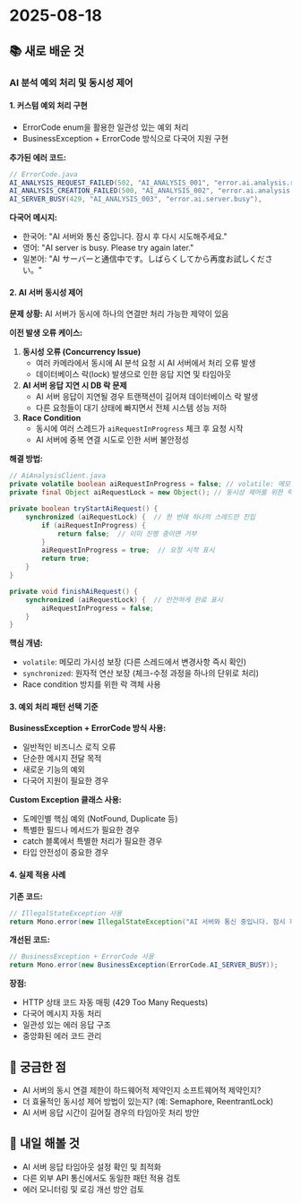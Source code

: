 # 2025-08-18

## 📚 새로 배운 것

### AI 분석 예외 처리 및 동시성 제어

#### 1. 커스텀 예외 처리 구현

- ErrorCode enum을 활용한 일관성 있는 예외 처리
- BusinessException + ErrorCode 방식으로 다국어 지원 구현

**추가된 에러 코드:**

```java
// ErrorCode.java
AI_ANALYSIS_REQUEST_FAILED(502, "AI_ANALYSIS_001", "error.ai.analysis.request.failed"),
AI_ANALYSIS_CREATION_FAILED(500, "AI_ANALYSIS_002", "error.ai.analysis.creation.failed"),
AI_SERVER_BUSY(429, "AI_ANALYSIS_003", "error.ai.server.busy"),
```

**다국어 메시지:**

- 한국어: "AI 서버와 통신 중입니다. 잠시 후 다시 시도해주세요."
- 영어: "AI server is busy. Please try again later."
- 일본어: "AI サーバーと通信中です。しばらくしてから再度お試しください。"

#### 2. AI 서버 동시성 제어

**문제 상황:**
AI 서버가 동시에 하나의 연결만 처리 가능한 제약이 있음

**이전 발생 오류 케이스:**

1. **동시성 오류 (Concurrency Issue)**
   - 여러 카메라에서 동시에 AI 분석 요청 시 AI 서버에서 처리 오류 발생
   - 데이터베이스 락(lock) 발생으로 인한 응답 지연 및 타임아웃
2. **AI 서버 응답 지연 시 DB 락 문제**
   - AI 서버 응답이 지연될 경우 트랜잭션이 길어져 데이터베이스 락 발생
   - 다른 요청들이 대기 상태에 빠지면서 전체 시스템 성능 저하
3. **Race Condition**
   - 동시에 여러 스레드가 `aiRequestInProgress` 체크 후 요청 시작
   - AI 서버에 중복 연결 시도로 인한 서버 불안정성

**해결 방법:**

```java
// AiAnalysisClient.java
private volatile boolean aiRequestInProgress = false; // volatile: 메모리 가시성 보장
private final Object aiRequestLock = new Object(); // 동시성 제어를 위한 락 객체 (race condition 방지)

private boolean tryStartAiRequest() {
    synchronized (aiRequestLock) {  // 한 번에 하나의 스레드만 진입
        if (aiRequestInProgress) {
            return false;  // 이미 진행 중이면 거부
        }
        aiRequestInProgress = true;  // 요청 시작 표시
        return true;
    }
}

private void finishAiRequest() {
    synchronized (aiRequestLock) {  // 안전하게 완료 표시
        aiRequestInProgress = false;
    }
}
```

**핵심 개념:**

- `volatile`: 메모리 가시성 보장 (다른 스레드에서 변경사항 즉시 확인)
- `synchronized`: 원자적 연산 보장 (체크-수정 과정을 하나의 단위로 처리)
- Race condition 방지를 위한 락 객체 사용

#### 3. 예외 처리 패턴 선택 기준

**BusinessException + ErrorCode 방식 사용:**

- 일반적인 비즈니스 로직 오류
- 단순한 메시지 전달 목적
- 새로운 기능의 예외
- 다국어 지원이 필요한 경우

**Custom Exception 클래스 사용:**

- 도메인별 핵심 예외 (NotFound, Duplicate 등)
- 특별한 필드나 메서드가 필요한 경우
- catch 블록에서 특별한 처리가 필요한 경우
- 타입 안전성이 중요한 경우

#### 4. 실제 적용 사례

**기존 코드:**

```java
// IllegalStateException 사용
return Mono.error(new IllegalStateException("AI 서버와 통신 중입니다. 잠시 후 다시 시도해주세요."));
```

**개선된 코드:**

```java
// BusinessException + ErrorCode 사용
return Mono.error(new BusinessException(ErrorCode.AI_SERVER_BUSY));
```

**장점:**

- HTTP 상태 코드 자동 매핑 (429 Too Many Requests)
- 다국어 메시지 자동 처리
- 일관성 있는 에러 응답 구조
- 중앙화된 에러 코드 관리

## 🤔 궁금한 점

- AI 서버의 동시 연결 제한이 하드웨어적 제약인지 소프트웨어적 제약인지?
- 더 효율적인 동시성 제어 방법이 있는지? (예: Semaphore, ReentrantLock)
- AI 서버 응답 시간이 길어질 경우의 타임아웃 처리 방안

## 📝 내일 해볼 것

- AI 서버 응답 타임아웃 설정 확인 및 최적화
- 다른 외부 API 통신에서도 동일한 패턴 적용 검토
- 에러 모니터링 및 로깅 개선 방안 검토
